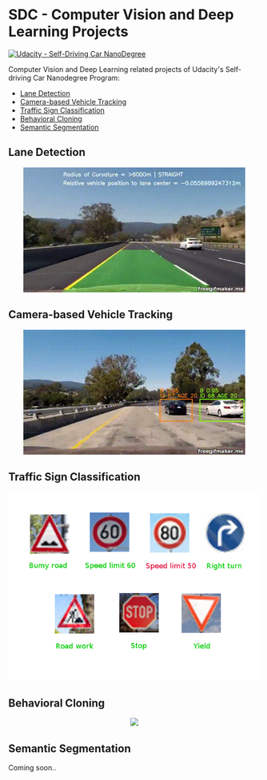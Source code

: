 ﻿# SDC - Computer Vision and Deep Learning Projects
[![Udacity - Self-Driving Car NanoDegree](https://s3.amazonaws.com/udacity-sdc/github/shield-carnd.svg)](http://www.udacity.com/drive)

Computer Vision and Deep Learning related projects of Udacity's Self-driving Car Nanodegree Program:  
* [Lane Detection](./LaneDetection/)
* [Camera-based Vehicle Tracking](./CameraBasedVehicleTracking/)
* [Traffic Sign Classification](./TrafficSignClassification/)
* [Behavioral Cloning](./BehavioralCloning/)
* [Semantic Segmentation](./SemanticSegmenation/)

## Lane Detection

<p align="center">
  <img src="./LaneDetection/lane_detection.gif">
</p>

## Camera-based Vehicle Tracking

<p align="center">
  <img src="./CameraBasedVehicleTracking/vehicle_tracking.gif">
</p>

## Traffic Sign Classification


<p align="center">
  <img src="./TrafficSignClassification/traffic_sign_classification.png">
</p>

## Behavioral Cloning

<p align="center">
  <img src="./BehavioralCloning/behavioral_cloning.gif">
</p>

## Semantic Segmentation

Coming soon..  
